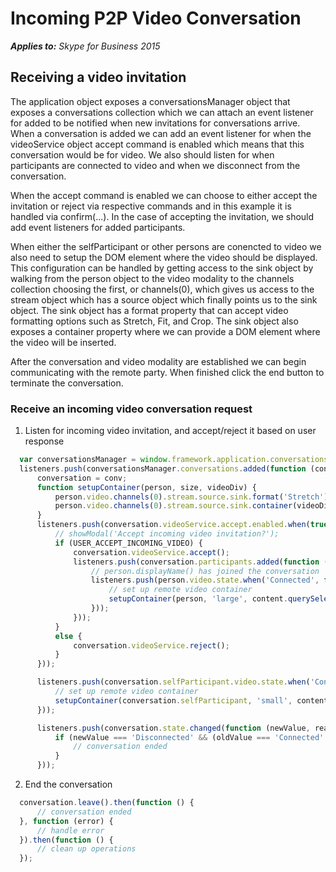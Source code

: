 
# Incoming P2P Video Conversation


 _**Applies to:** Skype for Business 2015_

## Receiving a video invitation

The application object exposes a conversationsManager object that exposes a conversations collection which we can attach an event listener for added to be notified when new invitations for conversations arrive.  When a conversation is added we can add an event listener for when the videoService object accept command is enabled which means that this conversation would be for video.  We also should listen for when participants are connected to video and when we disconnect from the conversation.
    
When the accept command is enabled we can choose to either accept the invitation or reject via respective commands and in this example it is handled via confirm(...).  In the case of accepting the invitation, we should add event listeners for added participants.

When either the selfParticipant or other persons are conencted to video we also need to setup the DOM element where the video should be displayed.  This configuration can be handled by getting access to the sink object by walking from the person object to the video modality to the channels collection choosing the first, or channels(0), which gives us access to the stream object which has a source object which finally points us to the sink object.  The sink object has a format property that can accept video formatting options such as Stretch, Fit, and Crop.  The sink object also exposes a container property where we can provide a DOM element where the video will be inserted.

After the conversation and video modality are established we can begin communicating with the remote party.  When finished click the end button to terminate the conversation.

### Receive an incoming video conversation request

1. Listen for incoming video invitation, and accept/reject it based on user response 

  ```js
    var conversationsManager = window.framework.application.conversationsManager;
    listeners.push(conversationsManager.conversations.added(function (conv) {
        conversation = conv;
        function setupContainer(person, size, videoDiv) {
            person.video.channels(0).stream.source.sink.format('Stretch');
            person.video.channels(0).stream.source.sink.container(videoDiv);
        }
        listeners.push(conversation.videoService.accept.enabled.when(true, function () {
            // showModal('Accept incoming video invitation?');
            if (USER_ACCEPT_INCOMING_VIDEO) {
                conversation.videoService.accept();
                listeners.push(conversation.participants.added(function (person) {
                    // person.displayName() has joined the conversation
                    listeners.push(person.video.state.when('Connected', function () {
                        // set up remote video container
                        setupContainer(person, 'large', content.querySelector('.remoteVideoContainer'));
                    }));
                }));
            }
            else {
                conversation.videoService.reject();
            }
        }));

        listeners.push(conversation.selfParticipant.video.state.when('Connected', function () {
            // set up remote video container
            setupContainer(conversation.selfParticipant, 'small', content.querySelector('.selfVideoContainer'));
        }));

        listeners.push(conversation.state.changed(function (newValue, reason, oldValue) {
            if (newValue === 'Disconnected' && (oldValue === 'Connected' || oldValue === 'Connecting')) {
                // conversation ended
            }
        }));
  ```

2. End the conversation

  ```js
    conversation.leave().then(function () {
        // conversation ended
    }, function (error) {
        // handle error
    }).then(function () {
        // clean up operations
    });
  ```